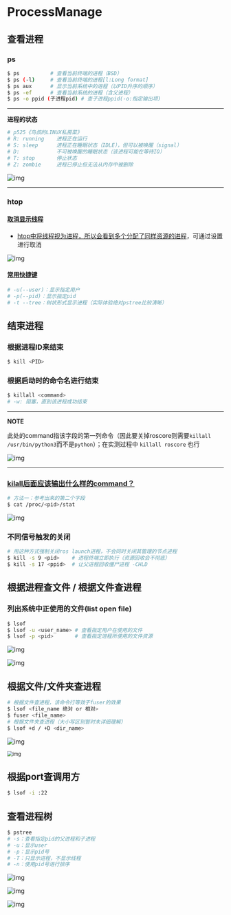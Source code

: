 # ProcessManage

## 查看进程

### ps

```bash
$ ps          # 查看当前终端的进程（BSD）
$ ps (-l)     # 查看当前终端的进程[l:Long format]
$ ps aux      # 显示当前系统中的进程（以PID升序的顺序）
$ ps -ef      # 查看当前系统的进程（含父进程）
$ ps -o ppid (子进程pid) # 查子进程ppid(-o:指定输出项)
```

---

**进程的状态**

```bash
# p525《鸟叔的LINUX私房菜》
# R: running    进程正在运行
# S: sleep      进程正在睡眠状态（IDLE），但可以被唤醒（signal）
# D:            不可被唤醒的睡眠状态（该进程可能在等待IO）
# T: stop       停止状态
# Z: zombie     进程已停止但无法从内存中被删除
```

![img](https://natsu-akatsuki.oss-cn-guangzhou.aliyuncs.com/img/cfxMqcDd5UPVsw7e.png!thumbnail)

---

### htop

#### [取消显示线程](https://blog.csdn.net/FengHongSeXiaoXiang/article/details/53515995)

- [htop中将线程视为进程，所以会看到多个分配了同样资源的进程](https://superuser.com/questions/118086/why-are-there-many-processes-listed-under-the-same-title-in-htop)，可通过设置进行取消

![img](https://natsu-akatsuki.oss-cn-guangzhou.aliyuncs.com/img/3SrBiGojwbmLfKQq.png!thumbnail)

#### [常用快捷键](https://www.cnblogs.com/lurenjiashuo/p/htop.html)

```bash
# -u(--user)：显示指定用户
# -p(--pid)：显示指定pid
# -t --tree：树状形式显示进程（实际体验绝对pstree比较清晰）
```

## 结束进程

### 根据进程ID来结束

```bash
$ kill <PID>
```

### 根据启动时的命令名进行结束

```bash
$ killall <command>
# -w: 阻塞，直到该进程成功结束
```

---

**NOTE**

此处的command指该字段的第一列命令（因此要关掉roscore则需要`killall /usr/bin/python3`而不是`python`）；在实测过程中 `killall roscore` 也行

![img](https://natsu-akatsuki.oss-cn-guangzhou.aliyuncs.com/img/nE7rfI0LJCdv47bq.png!thumbnail)

---

### [kilall后面应该输出什么样的command？](https://unix.stackexchange.com/questions/14479/killall-gives-me-no-process-found-but-ps)

```bash
# 方法一：参考出来的第二个字段
$ cat /proc/<pid>/stat 
```

![img](https://natsu-akatsuki.oss-cn-guangzhou.aliyuncs.com/img/aKPaQo2LCUtmPpGl.png!thumbnail)

### 不同信号触发的关闭

```bash
# 用这种方式强制关闭ros launch进程，不会同时关闭其管理的节点进程
$ kill -s 9 <pid>    # 进程终端立即执行（资源回收会不彻底）
$ kill -s 17 <ppid>  # 让父进程回收僵尸进程 -CHLD
```

## 根据进程查文件 / 根据文件查进程

### 列出系统中正使用的文件(list open file)

```bash
$ lsof
$ lsof -u <user_name> # 查看指定用户在使用的文件
$ lsof -p <pid>       # 查看指定进程所使用的文件资源
```

![img](https://natsu-akatsuki.oss-cn-guangzhou.aliyuncs.com/img/uPRoNIIO1CN9lkti.png!thumbnail)

![img](https://natsu-akatsuki.oss-cn-guangzhou.aliyuncs.com/img/z5f7Ms5G4IeSuzUM.png!thumbnail)

## 根据文件/文件夹查进程

```bash
# 根据文件查进程，该命令行等效于fuser的效果
$ lsof <file_name 绝对 or 相对> 
$ fuser <file_name>
# 根据文件夹查进程（大小写区别暂时未详细理解）
$ lsof +d / +D <dir_name>
```

![img](https://natsu-akatsuki.oss-cn-guangzhou.aliyuncs.com/img/ghQWsd2q2yJRozgJ.png!thumbnail)

<img src="https://natsu-akatsuki.oss-cn-guangzhou.aliyuncs.com/img/MP0WZ9JfX7xRRlYv.png!thumbnail" alt="img" style="zoom:80%;" />

## 根据port查调用方

```bash
$ lsof -i :22
```

## 查看进程树

```bash
$ pstree
# -s：查看指定pid的父进程和子进程
# -u：显示user
# -p：显示pid号
# -T：只显示进程，不显示线程
# -n：使用pid号进行排序
```

![img](https://natsu-akatsuki.oss-cn-guangzhou.aliyuncs.com/img/3ET7WfGOPSqsNplH.png!thumbnail)

![img](https://natsu-akatsuki.oss-cn-guangzhou.aliyuncs.com/img/RcJ69wSDy1VxZhsp.png!thumbnail)

![img](https://natsu-akatsuki.oss-cn-guangzhou.aliyuncs.com/img/5BNu7I1emlKg6t91.png!thumbnail)
